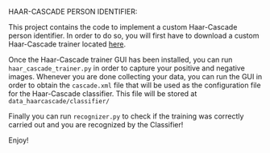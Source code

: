 HAAR-CASCADE PERSON IDENTIFIER:

This project contains the code to implement a custom Haar-Cascade person identifier. In order to do so, you will first have to download a custom Haar-Cascade trainer located [here](https://amin-ahmadi.com/cascade-trainer-gui/).

Once the Haar-Cascade trainer GUI has been installed, you can run ``` haar_cascade_trainer.py ``` in order to capture your positive and negative images. Whenever you are done collecting your data, you can run the GUI in order to obtain the ```cascade.xml``` file that will be used as the configuration file for the Haar-Cascade classifier. This file will be stored at ```data_haarcascade/classifier/```

Finally you can run ``` recognizer.py ``` to check if the training was correctly carried out and you are recognized by the Classifier! 

Enjoy!
